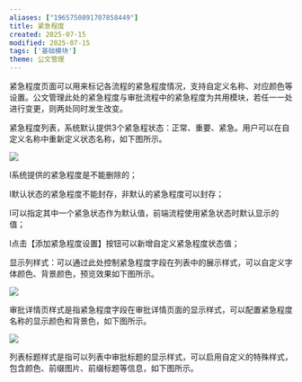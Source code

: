 ```yaml
---
aliases: ["1965750891707858449"]
title: 紧急程度
created: 2025-07-15
modified: 2025-07-15
tags: ['基础模块']
theme: 公文管理
---
```


紧急程度页面可以用来标记各流程的紧急程度情况，支持自定义名称、对应颜色等设置。公文管理此处的紧急程度与审批流程中的紧急程度为共用模块，若任一一处进行变更，则两处同时发生改变。

紧急程度列表，系统默认提供3个紧急程状态：正常、重要、紧急。用户可以在自定义名称中重新定义状态名称，如下图所示。

![](https://myhelpdoc.oss-cn-heyuan.aliyuncs.com/mdimages/fff884079897162c24b247d020a7e8f7.jpg)

l系统提供的紧急程度是不能删除的；

l默认状态的紧急程度不能封存，非默认的紧急程度可以封存；

l可以指定其中一个紧急状态作为默认值，前端流程使用紧急状态时默认显示的值；

l点击【添加紧急程度设置】按钮可以新增自定义紧急程度状态值；

显示列样式：可以通过此处控制紧急程度字段在列表中的展示样式，可以自定义字体颜色、背景颜色，预览效果如下图所示。

![](https://myhelpdoc.oss-cn-heyuan.aliyuncs.com/mdimages/742f44ca52ac0458c0f54953b6e16709.jpg)

审批详情页样式是指紧急程度字段在审批详情页面的显示样式，可以配置紧急程度名称的显示颜色和背景色，如下图所示。

![](https://myhelpdoc.oss-cn-heyuan.aliyuncs.com/mdimages/e7d4434afba8b47098139f4dec1ddf8c.jpg)

列表标题样式是指可以列表中审批标题的显示样式，可以启用自定义的特殊样式，包含颜色、前缀图片、前缀标题等信息，如下图所示。

